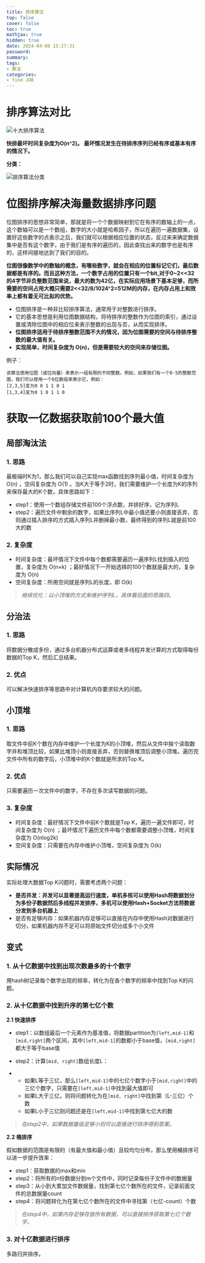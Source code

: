 ```yaml
---
title: 排序算法
top: false
cover: false
toc: true
mathjax: true
hidden: true
date: 2024-04-08 15:27:31
password:
summary:
tags:
- 算法
categories:
- find JOB
---
```






# 排序算法对比



![十大排序算法](https://raw.githubusercontent.com/kengerlwl/kengerlwl.github.io/master/image/e3b59f46d250ffcf6fdd2b25565e3ef3/008214918a1056bc8c833959f4073fea.png)

**快排最坏时间复杂度为O(n^2)。 最坏情况发生在待排序序列已经有序或基本有序的情况下。**



**分类：**



![排序算法分类](https://raw.githubusercontent.com/kengerlwl/kengerlwl.github.io/master/image/e3b59f46d250ffcf6fdd2b25565e3ef3/67627ffa018d24b66a26522f3f64906d.png)

# 位图排序解决海量数据排序问题

位图排序的思想非常简单，那就是将一个个数据映射到它在有序的数轴上的一点，这个数轴可以是一个数组，数字的大小就是哈希因子，所以在遍历一遍数据集，设置好这些数字的点表示之后，我们就可以根据相应位置的状态，反过来来确定数据集中是否有这个数字，由于我们是有序的遍历的，因此查找出来的数字也是有序的，这样间接地达到了我们的目的。

**位图很像数学中的数轴的概念，有哪些数字，就会在相应的位置标记它们，最后数据都是有序的。而且这种方法，一个数字占用的位置只有一个bit,对于0~2<<32的4字节非负整数范围来说，最大的数为42亿，在实际应用场景下基本足够，而所需要的空间占用大概只需要2<<32/8/1024^2=512M的内存，在内存占用上和效率上都有着无可比拟的优势。**

- 位图排序是一种非比较排序算法，通常用于对整数进行排序。
- 它的基本思想是利用位图数据结构，将待排序的整数作为位图的索引，通过设置或清除位图中的相应位来表示整数的出现与否，从而实现排序。
- **位图排序适用于待排序整数范围不大的情况，因为位图需要的空间与待排序整数的最大值有关。**
- **实现简单，时间复杂度为 O(n)，但是需要较大的空间来存储位图。**





例子：

```
该算法使用位图（或位向量）来表示一组有限的不同整数。例如，如果我们有一个0-5的整数范围，我们可以使用一个6位数组来表示它，例如：
[2,3,5]变为0 0 1 1 0 1 
[1,3,4]变为0 1 0 1 1 0
```







# 获取一亿数据获取前100个最大值

## **局部淘汰法**

### **1. 思路**

最极端时K为1，那么我们可以自己实现max函数找到序列最小值，时间复杂度为 O(n) ，空间复杂度为 O(1) 。当K大于等于2时，我们需要维护一个长度为K的序列来保存最大的K个数，具体思路如下：

- step1：使用一个数组存储文件前100个浮点数，并排好序，记为序列L
- step2：遍历文件中剩余的数字，如果比序列L中最小值还要小则直接丢弃，否则通过插入排序的方式插入序列L并删掉最小数，最终得到的序列L就是前100大的数

### 2. **复杂度**

- 时间复杂度：最坏情况下文件中每个数都需要遍历一遍序列L找到插入的位置，复杂度为 O(n×k) ；最好情况下一开始选择的100个数就是最大的，复杂度为 O(n)
- 空间复杂度：所用空间就是序列L的长度，即 O(k)

> *继续优化：以小顶堆的方式来维护序列L，具体看后面的思路四。*





## **分治法**

### **1. 思路**

将数据分散成多份，通过多台机器分布式运算或者多线程并发计算的方式取得每份数据的Top K，然后汇总结果。

### **2. 优点**

可以解决快速排序等思路中对计算机内存要求较大的问题。

## **小顶堆**

### **1. 思路**

取文件中前K个数在内存中维护一个长度为K的小顶堆，然后从文件中挨个读取数字并和堆顶比较，如果比堆顶小则直接丢弃，否则替换堆顶后调整小顶堆。遍历完文件中所有的数字后，小顶堆中的K个数就是所求的Top K。

### **2. 优点**

只需要遍历一次文件中的数字，不存在多次读写数据的问题。

### **3. 复杂度**

- 时间复杂度：最好情况下文件中前K个数就是Top K，遍历一遍文件即可，时间复杂度为 O(n) ；最坏情况下遍历文件中每个数都需要调整小顶堆，时间复杂度为 O(nlog2k)
- 空间复杂度：只需要在内存中维护小顶堆，空间复杂度为 O(k)







## **实际情况**

实际处理大数据Top K问题时，需要考虑两个问题：

- **是否并发：并发可以显著提高运行速度，单机多核可以使用Hash将数据划分为多份子数据然后多线程并发排序，多机可以使用Hash+Socket方法将数据分发到多台机器上**
- 是否有足够内存：如果机器内存足够可以直接在内存中使用Hash对数据进行切分，如果机器内存不足可以将原始文件切分成多个小文件





## **变式**

### **1. 从十亿数据中找到出现次数最多的十个数字**

用hash树记录每个数字出现的频率，转化为在各个数字的频率中找到Top K的问题。

### **2. 从十亿数据中找到升序的第七亿个数**

**2.1 快速排序**

- step1：以数组最后一个元素作为基准值，将数据partition为`[left,mid-1]`和`[mid,right]`两个区间，其中`[left,mid-1]`的数都小于base值，`[mid,right]`都大于等于base值

- step2：计算`[mid, right]`数组长度L：

- - 如果L等于三亿，那么`[left,mid-1]`中的七亿个数字小于`[mid,right]`中的三亿个数字，只需要在`[left,mid-1]`中找到最大值即可
  - 如果L大于三亿，则将问题转化为在`[mid, right]`中找到第（L-三亿）个数
  - 如果L小于三亿则问题还是在`[left,mid-1]`中找到第七亿大的数

> *在step2中，如果数据量级足够小则可以直接进行排序得到答案。*

**2.2 桶排序**

假如数据的范围是有限的（有最大值和最小值）且较均匀分布，那么使用桶排序可以进一步提升效率：

- step1：获取数据的max和min
- step2：将所有的n份数据分到m个文件中，同时记录每份子文件中的数据量
- step3：从小到大累加文件数据量，找到第七亿个数所在的文件，记录前面文件的总数据量count
- step4：将问题转化为在第七亿个数所在的文件中寻找第（七亿-count）个数

> *在step4中，如果内存足够存放所有数据，可以直接排序获取第七亿个数字。*

### **3. 对十亿数据进行排序**

多路归并排序。





